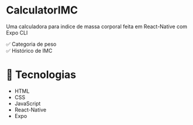 # CalculatorIMC

Uma calculadora para indice de massa corporal feita em React-Native com Expo CLI

✅ Categoria de peso <br>
✅ Histórico de IMC

# 🚀 Tecnologias

- HTML
- CSS
- JavaScript
- React-Native
- Expo
